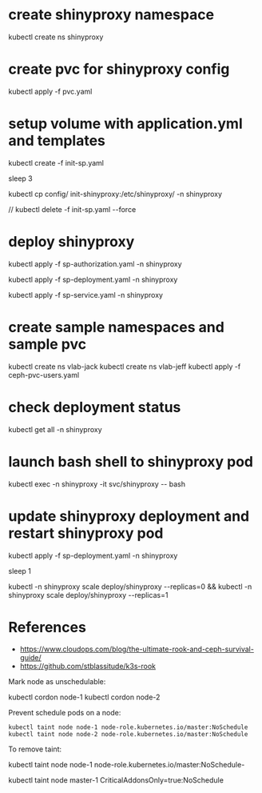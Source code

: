 # create shinyproxy namespace
kubectl create ns shinyproxy

# create pvc for shinyproxy config
kubectl apply -f pvc.yaml

# setup volume with application.yml and templates
kubectl create -f init-sp.yaml

sleep 3

kubectl cp config/ init-shinyproxy:/etc/shinyproxy/ -n shinyproxy

// kubectl delete -f init-sp.yaml --force

# deploy shinyproxy
kubectl apply -f sp-authorization.yaml -n shinyproxy

kubectl apply -f sp-deployment.yaml -n shinyproxy

kubectl apply -f sp-service.yaml -n shinyproxy

# create sample namespaces and sample pvc
kubectl create ns vlab-jack 
kubectl create ns vlab-jeff 
kubectl apply -f ceph-pvc-users.yaml

# check deployment status
kubectl get all -n shinyproxy

# launch bash shell to shinyproxy pod
kubectl exec -n shinyproxy -it svc/shinyproxy -- bash

# update shinyproxy deployment and restart shinyproxy pod
kubectl apply -f sp-deployment.yaml -n shinyproxy

sleep 1

kubectl -n shinyproxy scale deploy/shinyproxy --replicas=0 &&  kubectl -n shinyproxy scale deploy/shinyproxy --replicas=1

# References


- https://www.cloudops.com/blog/the-ultimate-rook-and-ceph-survival-guide/
- https://github.com/stblassitude/k3s-rook

Mark node as unschedulable:

kubectl cordon node-1
kubectl cordon node-2

Prevent schedule pods on a node:

`kubectl taint node node-1 node-role.kubernetes.io/master:NoSchedule`
`kubectl taint node node-2 node-role.kubernetes.io/master:NoSchedule`

To remove taint:

kubectl taint node node-1 node-role.kubernetes.io/master:NoSchedule-


 kubectl taint node master-1 CriticalAddonsOnly=true:NoSchedule
